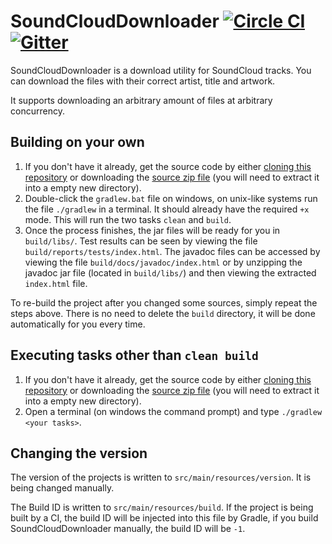 # SoundCloudDownloader [![Circle CI](https://circleci.com/gh/RAnders00/SoundCloudDownloader.svg?style=svg)](https://circleci.com/gh/RAnders00/SoundCloudDownloader) [![Gitter](https://badges.gitter.im/Join%20Chat.svg)](https://gitter.im/RAnders00/SoundCloudDownloader?utm_source=badge&utm_medium=badge&utm_campaign=pr-badge)

SoundCloudDownloader is a download utility for SoundCloud tracks. You can download the files with their correct artist, title and artwork.

It supports downloading an arbitrary amount of files at arbitrary concurrency.

## Building on your own

1. If you don't have it already, get the source code by either [cloning this repository][1] or downloading the [source zip file][2] (you will need to extract it into a empty new directory).
2. Double-click the `gradlew.bat` file on windows, on unix-like systems run the file `./gradlew` in a terminal. It should already have the required `+x` mode. This will run the two tasks `clean` and `build`.
3. Once the process finishes, the jar files will be ready for you in `build/libs/`.
    Test results can be seen by viewing the file `build/reports/tests/index.html`.
    The javadoc files can be accessed by  viewing the file `build/docs/javadoc/index.html` or by unzipping the javadoc jar file (located in `build/libs/`) and then viewing the extracted `index.html` file.

To re-build the project after you changed some sources, simply repeat the steps above. There is no need to delete the `build` directory, it will be done automatically for you every time.

## Executing tasks other than `clean build`

1. If you don't have it already, get the source code by either [cloning this repository][1] or downloading the [source zip file][2] (you will need to extract it into a empty new directory).
2. Open a terminal (on windows the command prompt) and type `./gradlew <your tasks>`.

## Changing the version

The version of the projects is written to `src/main/resources/version`. It is being changed manually.

The Build ID is written to `src/main/resources/build`. If the project is being built by a CI, the build ID will be injected into this file by Gradle, if you build SoundCloudDownloader manually, the build ID will be `-1`.

[1]: https://help.github.com/articles/cloning-a-repository/
[2]: https://github.com/RAnders00/SoundCloudDownloader/archive/master.zip
